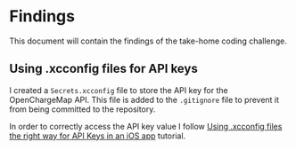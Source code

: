 # Findings

This document will contain the findings of the take-home coding challenge.

## Using .xcconfig files for API keys

I created a `Secrets.xcconfig` file to store the API key for the OpenChargeMap API. This file is added to the `.gitignore` file to prevent it from being committed to the repository.

In order to correctly access the API key value I follow [Using .xcconfig files the right way for API Keys in an iOS app](https://moinulhassan.medium.com/read-variables-from-env-file-to-xcconfig-files-for-different-schemes-in-xcode-3ef977a0eef8) tutorial.